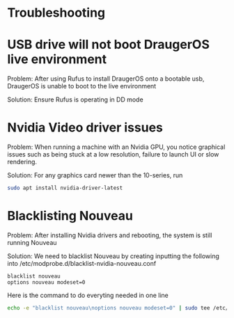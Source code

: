 # Troubleshooting

# USB drive will not boot DraugerOS live environment

Problem: After using Rufus to install DraugerOS onto a bootable usb, DraugerOS is unable to boot to the live environment

Solution: Ensure Rufus is operating in DD mode

# Nvidia Video driver issues

Problem: When running a machine with an Nvidia GPU, you notice graphical issues such as being stuck at a low resolution, failure to launch UI or slow rendering.

Solution: For any graphics card newer than the 10-series, run

```bash
sudo apt install nvidia-driver-latest
```

# Blacklisting Nouveau

Problem: After installing Nvidia drivers and rebooting, the system is still running Nouveau

Solution: We need to blacklist Nouveau by creating inputting the following into /etc/modprobe.d/blacklist-nvidia-nouveau.conf

```text
blacklist nouveau
options nouveau modeset=0
```

Here is the command to do everyting needed in one line

```bash
echo -e "blacklist nouveau\noptions nouveau modeset=0" | sudo tee /etc/modprobe.d/blacklist-nvidia-nouveau.conf
```
